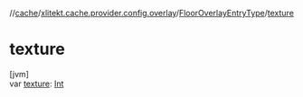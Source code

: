 //[cache](../../../index.md)/[xlitekt.cache.provider.config.overlay](../index.md)/[FloorOverlayEntryType](index.md)/[texture](texture.md)

# texture

[jvm]\
var [texture](texture.md): [Int](https://kotlinlang.org/api/latest/jvm/stdlib/kotlin/-int/index.html)
